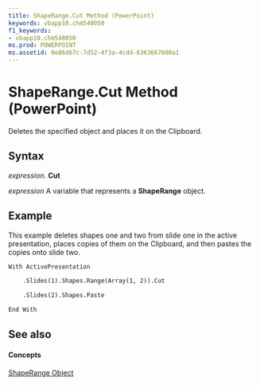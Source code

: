 ```yaml
---
title: ShapeRange.Cut Method (PowerPoint)
keywords: vbapp10.chm548050
f1_keywords:
- vbapp10.chm548050
ms.prod: POWERPOINT
ms.assetid: 0e86d67c-7d52-4f3a-4cdd-6363667600a1
---
```



# ShapeRange.Cut Method (PowerPoint)

Deletes the specified object and places it on the Clipboard.


## Syntax

 _expression_. **Cut**

 _expression_ A variable that represents a **ShapeRange** object.


## Example

This example deletes shapes one and two from slide one in the active presentation, places copies of them on the Clipboard, and then pastes the copies onto slide two.


```vb
With ActivePresentation

    .Slides(1).Shapes.Range(Array(1, 2)).Cut

    .Slides(2).Shapes.Paste

End With
```


## See also


#### Concepts


[ShapeRange Object](shaperange-object-powerpoint.md)

